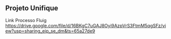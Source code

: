 ## Projeto Unifique

Link Processo Fluig
https://drive.google.com/file/d/16BKgC7uGAJ8Oyi9AzpVrS3FtmM5qgSFz/view?usp=sharing_eip_se_dm&ts=65a27de9
